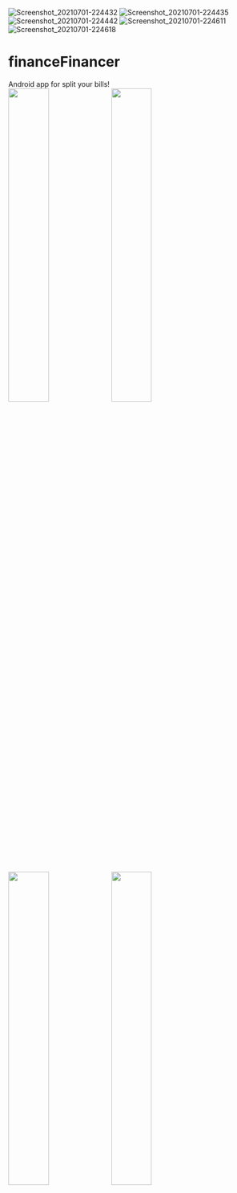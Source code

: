 ![Screenshot_20210701-224432](https://user-images.githubusercontent.com/47896458/124164692-96963580-dabe-11eb-8d53-4f5b4870f4cf.jpg)
![Screenshot_20210701-224435](https://user-images.githubusercontent.com/47896458/124164695-985ff900-dabe-11eb-8c1a-6609f92e594f.jpg)
![Screenshot_20210701-224442](https://user-images.githubusercontent.com/47896458/124164703-9a29bc80-dabe-11eb-91bd-2bc18e074e2a.jpg)
![Screenshot_20210701-224611](https://user-images.githubusercontent.com/47896458/124164713-9dbd4380-dabe-11eb-81a8-87c779497bca.jpg)
![Screenshot_20210701-224618](https://user-images.githubusercontent.com/47896458/124164730-a6157e80-dabe-11eb-8e7e-71dead326337.jpg)
# financeFinancer
Android app for split your bills!
<br>
<img src="https://user-images.githubusercontent.com/47896458/124164692-96963580-dabe-11eb-8d53-4f5b4870f4cf.jpg" width="40%"/>
<img src="https://user-images.githubusercontent.com/47896458/124164695-985ff900-dabe-11eb-8c1a-6609f92e594f.jpg" width="40%"/>
<img src="https://user-images.githubusercontent.com/47896458/124164703-9a29bc80-dabe-11eb-91bd-2bc18e074e2a.jpg" width="40%"/>
<img src="https://user-images.githubusercontent.com/47896458/124164713-9dbd4380-dabe-11eb-81a8-87c779497bca.jpg" width="40%"/>
